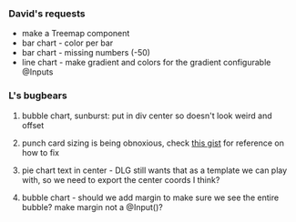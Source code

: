 ### David's requests 

* make a Treemap component 
* bar chart - color per bar
* bar chart - missing numbers (-50)
* line chart - make gradient and colors for the gradient configurable @Inputs 

### L's bugbears

1)  bubble chart, sunburst: put in div center so doesn't look weird and offset

2)  punch card sizing is being obnoxious, check [this gist](https://gist.github.com/kaezarrex/10122633) for reference on how to fix

3)  pie chart text in center - DLG still wants that as a template we can play with, so we need to export the center coords I think? 

4)  bubble chart - should we add margin to make sure we see the entire bubble? make margin not a @Input()? 

